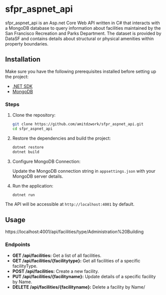 
# sfpr_aspnet_api

sfpr_aspnet_api is an Asp.net Core Web API written in C# that interacts with a MongoDB database to query information about facilities maintained by the San Francisco Recreation and Parks Department. 
The dataset is provided by DataSF and contains details about structural or physical amenities within property boundaries.

## Installation

Make sure you have the following prerequisites installed before setting up the project:

- [.NET SDK](https://dotnet.microsoft.com/download)
- [MongoDB](https://www.mongodb.com/try/download/community)

### Steps

1. Clone the repository:

    ```bash
    git clone https://github.com/amitdzwork/sfpr_aspnet_api.git
    cd sfpr_aspnet_api
    ```

2. Restore the dependencies and build the project:

    ```bash
    dotnet restore
    dotnet build
    ```

3. Configure MongoDB Connection:

    Update the MongoDB connection string in `appsettings.json` with your MongoDB server details.

4. Run the application:

    ```bash
    dotnet run
    ```

The API will be accessible at `http://localhost:4001` by default.

## Usage
https://localhost:4001/api/facilities/type/Administration%20Building

### Endpoints

- **GET /api/facilities:** Get a list of all facilities.
- **GET /api/facilities/{facilitytype}:** Get all facilities of a specific facilityType.
- **POST /api/facilities:** Create a new facility.
- **PUT /api/facilities/{facilityname}:** Update details of a specific facility by Name.
- **DELETE /api/facilities/{facilityname}:** Delete a facility by Name/

